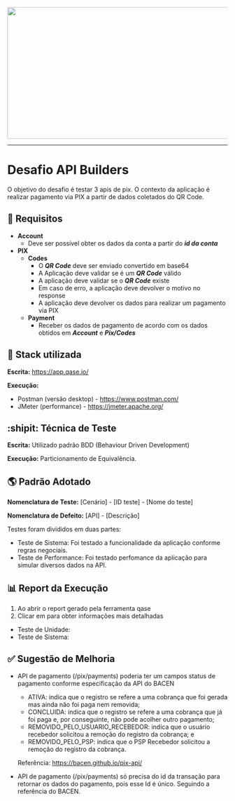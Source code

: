<div align="center">
  <img src="https://media.giphy.com/media/dWesBcTLavkZuG35MI/giphy.gif" width="600" height="300"/>
</div>

---

# Desafio API Builders

O objetivo do desafio é testar 3 apis de pix. O contexto da aplicação é realizar pagamento via PIX a partir de dados coletados do QR Code.

## :pushpin: Requisitos

- **Account**
    - Deve ser possível obter os dados da conta a partir do ***id da conta***
- **PIX**
    - **Codes**
        - O ***QR Code*** deve ser enviado convertido em base64
        - A Aplicação deve validar se é um ***QR Code*** válido
        - A aplicação deve validar se o ***QR Code*** existe
        - Em caso de erro, a aplicação deve devolver o motivo no response
        - A aplicação deve devolver os dados para realizar um pagamento via PIX
    - **Payment**
        - Receber os dados de pagamento de acordo com os dados obtidos em ***Account*** e ***Pix/Codes***


## :wrench: Stack utilizada

**Escrita:** https://app.qase.io/

**Execução:** 
  - Postman (versão desktop) - https://www.postman.com/
  - JMeter (performance) - https://jmeter.apache.org/


## :shipit:  Técnica de Teste

**Escrita:** Utilizado padrão BDD (Behaviour Driven Development)

**Execução:** Particionamento de Equivalência.

## :earth_americas: Padrão Adotado

**Nomenclatura de Teste:** [Cenário] - [ID teste] - [Nome do teste]

**Nomenclatura de Defeito:** [API] - [Descrição]

Testes foram divididos em duas partes:

- Teste de Sistema: Foi testado a funcionalidade da aplicação conforme regras negociais.
- Teste de Performance: Foi testado perfomance da aplicação para simular diversos dados na API.


## :bar_chart: Report da Execução

1. Ao abrir o report gerado pela ferramenta qase 
2. Clicar em <Result> para obter informações mais detalhadas

- Teste de Unidade: 
- Teste de Sistema: 

## :white_check_mark: Sugestão de Melhoria

- API de pagamento (/pix/payments) poderia ter um campos status de pagamento conforme especificação da API do BACEN
  - ATIVA: indica que o registro se refere a uma cobrança que foi gerada mas ainda não foi paga nem removida;
  - CONCLUIDA: indica que o registro se refere a uma cobrança que já foi paga e, por conseguinte, não pode acolher outro pagamento;
  - REMOVIDO_PELO_USUARIO_RECEBEDOR: indica que o usuário recebedor solicitou a remoção do registro da cobrança; e
  - REMOVIDO_PELO_PSP: indica que o PSP Recebedor solicitou a remoção do registro da cobrança.
  
  Referência: https://bacen.github.io/pix-api/
  
- API de pagamento (/pix/payments) só precisa do id da transação para retornar os dados do pagamento, pois esse Id é único. Seguindo a referência do BACEN.

